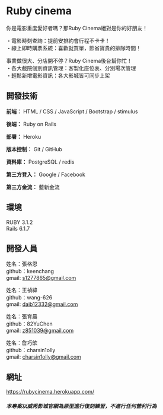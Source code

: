 # Ruby cinema  

你是電影重度愛好者嗎？那Ruby Cinema絕對是你的好朋友！  

・電影時刻查詢：提前安排約會行程不卡卡！  
・線上即時購票系統：喜歡就買單，節省寶貴的排隊時間！  

事業做很大、分店開不停？Ruby Cinema後台幫你忙！  
・各大戲院個別資訊管理：客製化座位表、分別場次管理  
・輕鬆新增電影資訊：各大影城皆可同步上架  


## 開發技術  
**前端：**
HTML / CSS / JavaScript / Bootstrap / stimulus  

**後端：**
Ruby on Rails  

**部署：**
Heroku  

**版本控制：**
Git / GitHub  

**資料庫：**
PostgreSQL / redis  

**第三方登入：**
Google / Facebook  

**第三方金流：**
藍新金流  


## 環境  
RUBY 3.1.2  
Rails 6.1.7  

## 開發人員  

姓名：張格恩  
github：keenchang  
gmail: s1277865@gmail.com  

姓名：王禎緯  
github：wang-626  
gmail: daib12332@gmail.com  

姓名：張育晨  
github：82YuChen  
gmail: z851039@gmail.com  

姓名：詹巧歆  
github：charsin1olly  
gmail: charsin1olly@gmail.com  

## 網址  
https://rubycinema.herokuapp.com/  

##### 本專案以威秀影城官網為原型進行復刻練習，不進行任何營利行為  